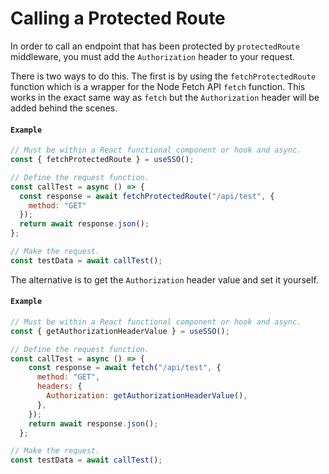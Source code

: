 # Calling a Protected Route

In order to call an endpoint that has been protected by `protectedRoute` middleware, you must add the `Authorization` header to your request.

There is two ways to do this. The first is by using the `fetchProtectedRoute` function which is a wrapper for the Node Fetch API `fetch` function. This works in the exact same way as `fetch` but the `Authorization` header will be added behind the scenes.

#### `Example`

```JavaScript
// Must be within a React functional component or hook and async.
const { fetchProtectedRoute } = useSSO();

// Define the request function.
const callTest = async () => {
  const response = await fetchProtectedRoute("/api/test", { 
    method: "GET" 
  });
  return await response.json();
};

// Make the request.
const testData = await callTest();
```

The alternative is to get the `Authorization` header value and set it yourself.

#### `Example`

```JavaScript
// Must be within a React functional component or hook and async.
const { getAuthorizationHeaderValue } = useSSO();

// Define the request function.
const callTest = async () => {
    const response = await fetch("/api/test", {
      method: "GET",
      headers: {
        Authorization: getAuthorizationHeaderValue(),
      },
    });
    return await response.json();
  };

// Make the request.
const testData = await callTest();
```
